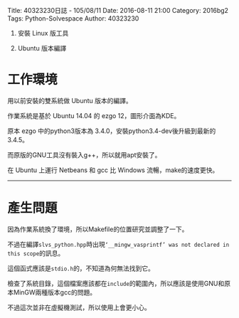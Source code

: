 Title: 40323230日誌 - 105/08/11
Date: 2016-08-11 21:00
Category: 2016bg2
Tags: Python-Solvespace
Author: 40323230


1. 安裝 Linux 版工具

1. Ubuntu 版本編譯

<!-- PELICAN_END_SUMMARY -->

工作環境
===

用以前安裝的雙系統做 Ubuntu 版本的編譯。

作業系統是基於 Ubuntu 14.04 的 ezgo 12，圖形介面為KDE。

原本 ezgo 中的python3版本為 3.4.0，安裝python3.4-dev後升級到最新的3.4.5。

而原版的GNU工具沒有裝入g++，所以就用apt安裝了。

在 Ubuntu 上運行 Netbeans 和 gcc 比 Windows 流暢，make的速度更快。

<hr>

產生問題
===

因為作業系統換了環境，所以Makefile的位置研究並調整了一下。

不過在編譯`slvs_python.hpp`時出現`‘__mingw_vasprintf’ was not declared in this scope`的訊息。

這個函式應該是`stdio.h`的，不知道為何無法找到它。

檢查了系統目錄，這個檔案應該都在`include`的範圍內，所以應該是使用GNU和原本MinGW兩種版本gcc的問題。

不過這次並非在虛擬機測試，所以使用上會更小心。